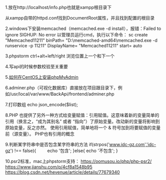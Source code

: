 1.放在http://localhost/info.php也就是xampp根目录下

<?php
    echo phpinfo();
?>

从xampp自带的httpd.conf找到DocumentRoot属性，并且找到配置的根目录

2.windows下安装memcached（memcached.exe -d install），报错：Failed to ignore SIGHUP: No error
以管理员运行cmd，执行以下命令：
sc create "Memcached11211" binPath= "D:\memcached-amd64\memcached.exe -d runservice -p 11211" DisplayName= "Memcached11211" start= auto

3.phpstorm
ctrl+alt+left/right 浏览位置上一个和下一个

4.写api的时候参数校验至关重要

5.[如何在CentOS上安装phpMyAdmin](https://linux.cn/article-4526-1.html)

6.adminer.php（可视化数据库）直接放在项目跟目录下，例如/usr/local/var/www/BackApi/frontend/adminer.php

7.打印数组 echo json_encode($list);

8.PHP 也提供了另外一种方式给变量赋值：引用赋值。这意味着新的变量简单的引用（换言之，“成为其别名” 或者 “指向”）了原始变量。改动新的变量将影响到原始变量，反之亦然。
使用引用赋值，简单地将一个 & 符号加到将要赋值的变量前（源变量）。
PHP也有引用的概念

9.判断某字符串中是否包含某字符串的方法
if(strpos('www.idc-gz.com','idc-gz') !== false){
　　    echo '包含';
}else{
  echo '不包含';
}

10.psr2标准，mac上phpstorm支持：
https://oomusou.io/php/php-psr2/
https://www.jianshu.com/p/4cf8a1548b95
https://blog.csdn.net/hevenue/article/details/77679340

